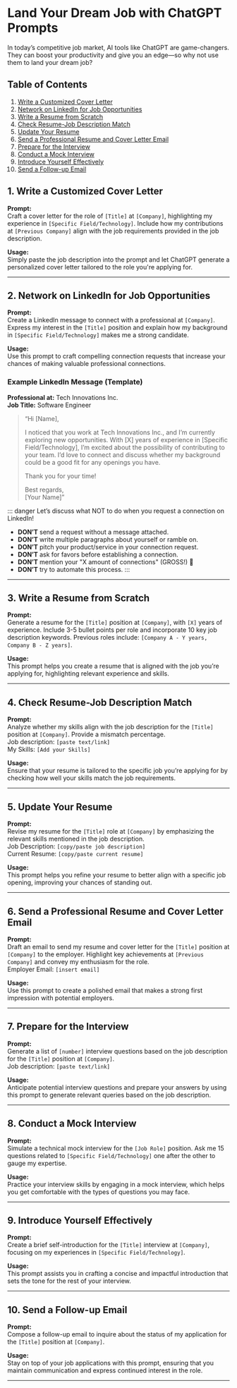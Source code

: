 # Land Your Dream Job with ChatGPT Prompts

In today’s competitive job market, AI tools like ChatGPT are game-changers. They can boost your productivity and give you an edge—so why not use them to land your dream job?

## Table of Contents

1. [Write a Customized Cover Letter](#1-write-a-customized-cover-letter)
2. [Network on LinkedIn for Job Opportunities](#2-network-on-linkedin-for-job-opportunities)
3. [Write a Resume from Scratch](#3-write-a-resume-from-scratch)
4. [Check Resume-Job Description Match](#4-check-resume-job-description-match)
5. [Update Your Resume](#5-update-your-resume)
6. [Send a Professional Resume and Cover Letter Email](#6-send-a-professional-resume-and-cover-letter-email)
7. [Prepare for the Interview](#7-prepare-for-the-interview)
8. [Conduct a Mock Interview](#8-conduct-a-mock-interview)
9. [Introduce Yourself Effectively](#9-introduce-yourself-effectively)
10. [Send a Follow-up Email](#10-send-a-follow-up-email)

## 1. Write a Customized Cover Letter

**Prompt:**  
Craft a cover letter for the role of `[Title]` at `[Company]`, highlighting my experience in `[Specific Field/Technology]`. Include how my contributions at `[Previous Company]` align with the job requirements provided in the job description.

**Usage:**  
Simply paste the job description into the prompt and let ChatGPT generate a personalized cover letter tailored to the role you're applying for.

---
## 2. Network on LinkedIn for Job Opportunities

**Prompt:**  
Create a LinkedIn message to connect with a professional at `[Company]`. Express my interest in the `[Title]` position and explain how my background in `[Specific Field/Technology]` makes me a strong candidate.

**Usage:**  
Use this prompt to craft compelling connection requests that increase your chances of making valuable professional connections.



### Example LinkedIn Message (Template)

**Professional at:** Tech Innovations Inc.  
**Job Title:** Software Engineer

> “Hi [Name],
>
> I noticed that you work at Tech Innovations Inc., and I’m currently exploring new opportunities. With [X] years of experience in [Specific Field/Technology], I’m excited about the possibility of contributing to your team. I’d love to connect and discuss whether my background could be a good fit for any openings you have. 
>
> Thank you for your time!
>
> Best regards,  
> [Your Name]”



::: danger
Let’s discuss what NOT to do when you request a connection on LinkedIn!
- **DON’T** send a request without a message attached.
- **DON’T** write multiple paragraphs about yourself or ramble on.
- **DON’T** pitch your product/service in your connection request.
- **DON’T** ask for favors before establishing a connection.
- **DON’T** mention your "X amount of connections" (GROSS!) 🤢
- **DON’T** try to automate this process.
:::
---

## 3. Write a Resume from Scratch

**Prompt:**  
Generate a resume for the `[Title]` position at `[Company]`, with `[X]` years of experience. Include 3-5 bullet points per role and incorporate 10 key job description keywords. Previous roles include: `[Company A - Y years, Company B - Z years]`.

**Usage:**  
This prompt helps you create a resume that is aligned with the job you’re applying for, highlighting relevant experience and skills.

---

## 4. Check Resume-Job Description Match

**Prompt:**  
Analyze whether my skills align with the job description for the `[Title]` position at `[Company]`. Provide a mismatch percentage.  
Job description: `[paste text/link]`  
My Skills: `[Add your Skills]`

**Usage:**  
Ensure that your resume is tailored to the specific job you’re applying for by checking how well your skills match the job requirements.

---

## 5. Update Your Resume

**Prompt:**  
Revise my resume for the `[Title]` role at `[Company]` by emphasizing the relevant skills mentioned in the job description.  
Job Description: `[copy/paste job description]`  
Current Resume: `[copy/paste current resume]`

**Usage:**  
This prompt helps you refine your resume to better align with a specific job opening, improving your chances of standing out.

---

## 6. Send a Professional Resume and Cover Letter Email

**Prompt:**  
Draft an email to send my resume and cover letter for the `[Title]` position at `[Company]` to the employer. Highlight key achievements at `[Previous Company]` and convey my enthusiasm for the role.  
Employer Email: `[insert email]`

**Usage:**  
Use this prompt to create a polished email that makes a strong first impression with potential employers.

---

## 7. Prepare for the Interview

**Prompt:**  
Generate a list of `[number]` interview questions based on the job description for the `[Title]` position at `[Company]`.  
Job description: `[paste text/link]`

**Usage:**  
Anticipate potential interview questions and prepare your answers by using this prompt to generate relevant queries based on the job description.

---

## 8. Conduct a Mock Interview

**Prompt:**  
Simulate a technical mock interview for the `[Job Role]` position. Ask me 15 questions related to `[Specific Field/Technology]` one after the other to gauge my expertise.

**Usage:**  
Practice your interview skills by engaging in a mock interview, which helps you get comfortable with the types of questions you may face.

---

## 9. Introduce Yourself Effectively

**Prompt:**  
Create a brief self-introduction for the `[Title]` interview at `[Company]`, focusing on my experiences in `[Specific Field/Technology]`.

**Usage:**  
This prompt assists you in crafting a concise and impactful introduction that sets the tone for the rest of your interview.

---

## 10. Send a Follow-up Email

**Prompt:**  
Compose a follow-up email to inquire about the status of my application for the `[Title]` position at `[Company]`.

**Usage:**  
Stay on top of your job applications with this prompt, ensuring that you maintain communication and express continued interest in the role.

---
<!-- 
## Key Takeaways

- **Personalization is Key:** Tailor each prompt to the specific job, company, and role you are applying for. This increases relevance and improves your chances of standing out.
- **Professional Communication:** Ensure all written communications—whether cover letters, LinkedIn messages, or emails—are polished and professional to create a strong first impression.
- **Preparation is Essential:** Use the prompts to prepare thoroughly for interviews and refine your resume. Proper preparation boosts your confidence and performance.
- **Follow-Up Matters:** Always follow up on your applications to show continued interest and keep your application top of mind. -->

<!-- ## Example of a Personalized Cover Letter

**Job Title:** Software Engineer  
**Company:** Tech Innovations Inc.  
**Specific Field/Technology:** Full-Stack Development  
**Previous Company:** CodeWorks Ltd.

**Prompt Example:**

> "Craft a cover letter for the role of Software Engineer at Tech Innovations Inc., highlighting my experience in Full-Stack Development. Include how my contributions at CodeWorks Ltd. align with the job requirements provided in the job description."

## Example LinkedIn Message

**Professional at:** Tech Innovations Inc.  
**Job Title:** Software Engineer

**Prompt Example:**

> "Create a LinkedIn message to connect with a professional at Tech Innovations Inc. Express my interest in the Software Engineer position and explain how my background in Full-Stack Development makes me a strong candidate."

--- -->
